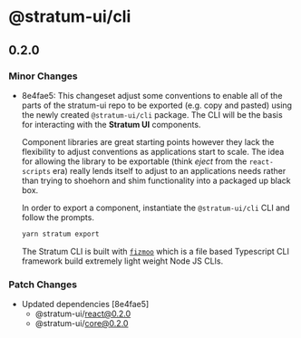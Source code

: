 # @stratum-ui/cli

## 0.2.0

### Minor Changes

- 8e4fae5: This changeset adjust some conventions to enable all of the parts of the stratum-ui repo to be exported (e.g. copy and pasted) using the newly created `@stratum-ui/cli` package. The CLI will be the basis for interacting with the **Stratum UI** components.

  Component libraries are great starting points however they lack the flexibility to adjust conventions as applications start to scale. The idea for allowing the library to be exportable (think _eject_ from the `react-scripts` era) really lends itself to adjust to an applications needs rather than trying to shoehorn and shim functionality into a packaged up black box.

  In order to export a component, instantiate the `@stratum-ui/cli` CLI and follow the prompts.

  ```txt
  yarn stratum export
  ```

  The Stratum CLI is built with [`fizmoo`](https://fizmoo.greenflash.digital) which is a file based Typescript CLI framework build extremely light weight Node JS CLIs.

### Patch Changes

- Updated dependencies [8e4fae5]
  - @stratum-ui/react@0.2.0
  - @stratum-ui/core@0.2.0
